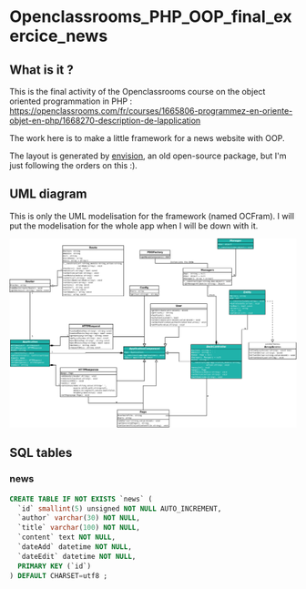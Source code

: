 # Openclassrooms_PHP_OOP_final_exercice_news

## What is it ?

This is the final activity of the Openclassrooms course on the object oriented programmation in PHP : 
https://openclassrooms.com/fr/courses/1665806-programmez-en-oriente-objet-en-php/1668270-description-de-lapplication

The work here is to make a little framework for a news website with OOP. 

The layout is generated by [envision](http://www.victorthuillier.com/oc/poo/tp_app/Envision.zip), an old open-source package, but I'm just following the orders on this :).

## UML diagram

This is only the UML modelisation for the framework (named OCFram). I will put the modelisation for the whole app when I will be down with it. 

![umlOCFram](/Uml/umlOCFram.png)

## SQL tables 

### news

```sql 
CREATE TABLE IF NOT EXISTS `news` (
  `id` smallint(5) unsigned NOT NULL AUTO_INCREMENT,
  `author` varchar(30) NOT NULL,
  `title` varchar(100) NOT NULL,
  `content` text NOT NULL,
  `dateAdd` datetime NOT NULL,
  `dateEdit` datetime NOT NULL,
  PRIMARY KEY (`id`)
) DEFAULT CHARSET=utf8 ;
```
